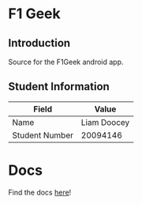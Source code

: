 # F1 Geek

## Introduction

Source for the F1Geek android app.

## Student Information

| Field          | Value       |
|----------------|-------------|
| Name           | Liam Doocey |
| Student Number | 20094146    |

# Docs
Find the docs [here](docs/f1-geek-v1.md)!
